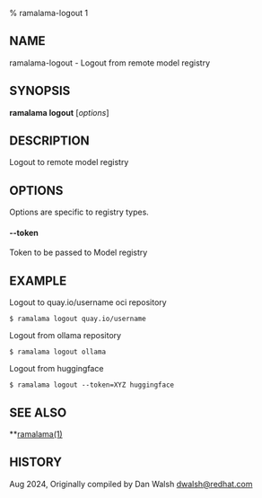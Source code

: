% ramalama-logout 1

## NAME
ramalama\-logout - Logout from remote model registry

## SYNOPSIS
**ramalama logout** [*options*]

## DESCRIPTION
Logout to remote model registry

## OPTIONS

Options are specific to registry types.

#### **--token**

Token to be passed to Model registry

## EXAMPLE

Logout to quay.io/username oci repository
```
$ ramalama logout quay.io/username
```

Logout from ollama repository
```
$ ramalama logout ollama
```

Logout from huggingface
```
$ ramalama logout --token=XYZ huggingface
```
## SEE ALSO
**[ramalama(1)](ramalama.1.md)

## HISTORY
Aug 2024, Originally compiled by Dan Walsh <dwalsh@redhat.com>
